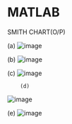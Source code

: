 # MATLAB

SMITH CHART(O/P) 

(a)
![image](https://user-images.githubusercontent.com/60343675/147048231-5188ce48-0be1-45cf-87d6-03e70542ddb6.png)
 
 
  (b)
   ![image](https://user-images.githubusercontent.com/60343675/147048342-ce2e5438-f916-4b46-bb5b-90209565e44d.png)
   
   
   (c)
   ![image](https://user-images.githubusercontent.com/60343675/147048405-bf6b6f27-1c2e-4d8b-b454-1f811cdf3a58.png)


        (d)
![image](https://user-images.githubusercontent.com/60343675/147048485-d0892cdb-2b12-47d4-9d6e-a568a62235c5.png)


   (e)
   ![image](https://user-images.githubusercontent.com/60343675/147048509-897c25cb-ee42-4c27-8975-06fa32158464.png)
